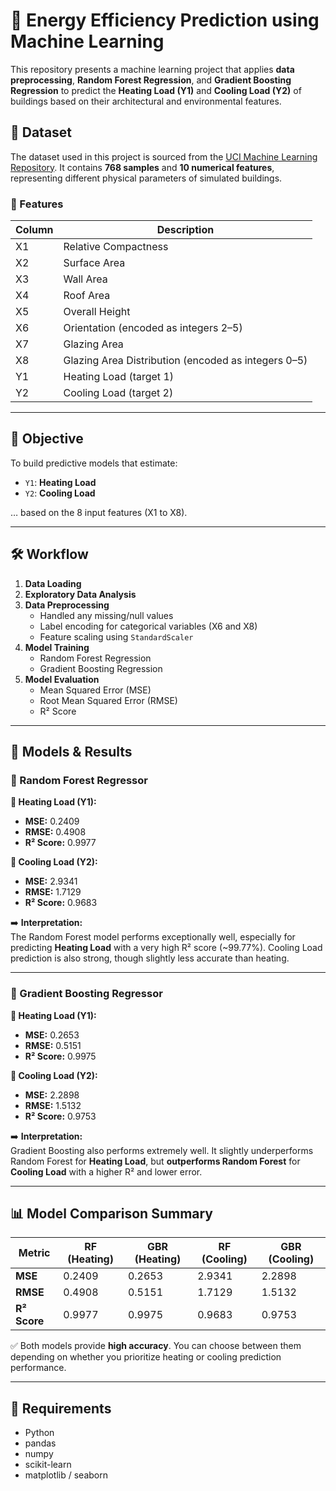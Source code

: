 
# 🔋 Energy Efficiency Prediction using Machine Learning

This repository presents a machine learning project that applies **data preprocessing**, **Random Forest Regression**, and **Gradient Boosting Regression** to predict the **Heating Load (Y1)** and **Cooling Load (Y2)** of buildings based on their architectural and environmental features.

## 📂 Dataset

The dataset used in this project is sourced from the [UCI Machine Learning Repository](https://archive.ics.uci.edu/dataset/242/energy+efficiency). It contains **768 samples** and **10 numerical features**, representing different physical parameters of simulated buildings.

### 🔧 Features

| Column | Description                                   |
|--------|-----------------------------------------------|
| X1     | Relative Compactness                          |
| X2     | Surface Area                                  |
| X3     | Wall Area                                     |
| X4     | Roof Area                                     |
| X5     | Overall Height                                |
| X6     | Orientation (encoded as integers 2–5)         |
| X7     | Glazing Area                                  |
| X8     | Glazing Area Distribution (encoded as integers 0–5) |
| Y1     | Heating Load (target 1)                       |
| Y2     | Cooling Load (target 2)                       |

---

## 🧪 Objective

To build predictive models that estimate:
- `Y1`: **Heating Load**  
- `Y2`: **Cooling Load**

… based on the 8 input features (X1 to X8).

---

## 🛠️ Workflow

1. **Data Loading**
2. **Exploratory Data Analysis**
3. **Data Preprocessing**
   - Handled any missing/null values
   - Label encoding for categorical variables (X6 and X8)
   - Feature scaling using `StandardScaler`
4. **Model Training**
   - Random Forest Regression
   - Gradient Boosting Regression
5. **Model Evaluation**
   - Mean Squared Error (MSE)
   - Root Mean Squared Error (RMSE)
   - R² Score

---

## 🧠 Models & Results

### 🌳 Random Forest Regressor

**🔹 Heating Load (Y1):**
- **MSE:** 0.2409  
- **RMSE:** 0.4908  
- **R² Score:** 0.9977  

**🔹 Cooling Load (Y2):**
- **MSE:** 2.9341  
- **RMSE:** 1.7129  
- **R² Score:** 0.9683  

➡️ **Interpretation:**  
The Random Forest model performs exceptionally well, especially for predicting **Heating Load** with a very high R² score (~99.77%). Cooling Load prediction is also strong, though slightly less accurate than heating.

---

### 🌟 Gradient Boosting Regressor

**🔹 Heating Load (Y1):**
- **MSE:** 0.2653  
- **RMSE:** 0.5151  
- **R² Score:** 0.9975  

**🔹 Cooling Load (Y2):**
- **MSE:** 2.2898  
- **RMSE:** 1.5132  
- **R² Score:** 0.9753  

➡️ **Interpretation:**  
Gradient Boosting also performs extremely well. It slightly underperforms Random Forest for **Heating Load**, but **outperforms Random Forest** for **Cooling Load** with a higher R² and lower error.

---

## 📊 Model Comparison Summary

| Metric        | RF (Heating) | GBR (Heating) | RF (Cooling) | GBR (Cooling) |
|---------------|--------------|---------------|--------------|---------------|
| **MSE**       | 0.2409       | 0.2653        | 2.9341       | 2.2898        |
| **RMSE**      | 0.4908       | 0.5151        | 1.7129       | 1.5132        |
| **R² Score**  | 0.9977       | 0.9975        | 0.9683       | 0.9753        |

✅ Both models provide **high accuracy**. You can choose between them depending on whether you prioritize heating or cooling prediction performance.

---
## 📌 Requirements

- Python 
- pandas
- numpy
- scikit-learn
- matplotlib / seaborn

